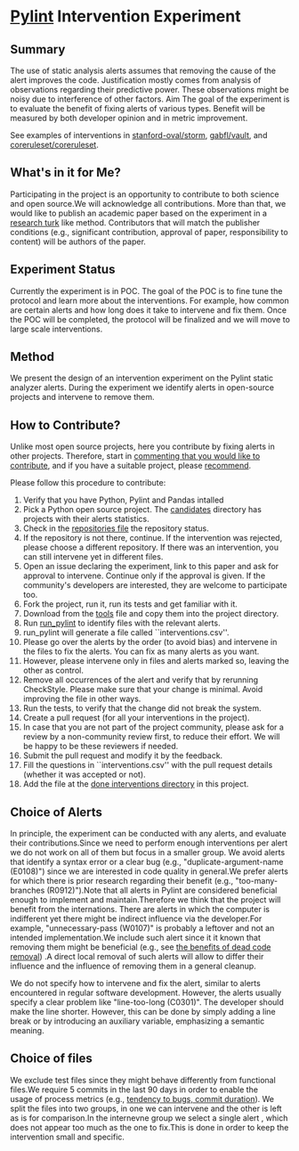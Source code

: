 # [Pylint](https://pypi.org/project/pylint/) Intervention Experiment

## Summary

The use of static analysis alerts assumes that removing the cause of the alert improves the code. Justification mostly comes
from analysis of observations regarding their predictive power. These observations might be noisy due to interference of other
factors. Aim The goal of the experiment is to evaluate the benefit of fixing alerts of various types. Benefit will be measured by both developer opinion and in metric improvement.

See examples of interventions in [stanford-oval/storm](https://github.com/stanford-oval/storm/pull/181), [gabfl/vault](https://github.com/gabfl/vault/pull/82), and [coreruleset/coreruleset](https://github.com/coreruleset/coreruleset/pull/3837).


## What's in it for Me?
Participating in the project is an opportunity to contribute to both science and open source.We will acknowledge all contributions. More than that, we would like to publish an academic paper based on the experiment in a [research turk](https://arxiv.org/pdf/2001.01972) like method. Contributors that will match the publisher conditions (e.g., significant contribution, approval of paper, responsibility to content) will be authors of the paper.

## Experiment Status
Currently the experiment is in POC.
The goal of the POC is to fine tune the protocol and learn more about the interventions.
For example, how common are certain alerts and how long does it take to intervene and fix them.
Once the POC will be completed, the protocol will be finalized and we will move to large scale interventions.

## Method
We present the design of an intervention experiment on the Pylint static analyzer alerts. During the experiment we identify alerts in open-source projects and intervene to remove them.

## How to Contribute?

Unlike most open source projects, here you contribute by fixing alerts in other projects.
Therefore, start in [commenting that you would like to contribute](https://github.com/evidencebp/pylint-intervention/issues/1), and if you have a suitable project, please [recommend](https://github.com/evidencebp/pylint-intervention/issues/2). 

Please follow this procedure to contribute:

1. Verify that you have Python, Pylint and Pandas intalled
2. Pick a Python open source project. The [candidates](https://github.com/evidencebp/pylint-intervention/tree/main/interventions/candidates) directory has projects with their alerts statistics.
3. Check in the [repositories file](https://github.com/evidencebp/pylint-intervention/blob/main/interventions/repositories.csv) the repository status.
4. If the repository is not there, continue. If the intervention was rejected, please choose a different repository. If there was an intervention, you can still intervene yet in different files.
5. Open an issue declaring the experiment, link to this paper and ask for approval to intervene. Continue only if the approval is given. If the community's developers are interested, they are welcome to participate too.
6. Fork the project, run it, run its tests and get familiar with it.
7. Download from the [tools](https://github.com/evidencebp/pylint-intervention/tree/main/tools/project_analysis) file and copy them into the project directory.
8. Run [run_pylint](https://github.com/evidencebp/pylint-intervention/blob/main/tools/project_analysis/run_pylint.py) to identify files with the relevant alerts.
9. run_pylint will generate a file called ``interventions.csv''.
10. Please go over the alerts by the order (to avoid bias) and intervene in the files to fix the alerts. You can fix as many alerts as you want.
11. However, please intervene only in files and alerts marked so, leaving the other as control.
12. Remove all occurrences of the alert and verify that by rerunning CheckStyle. Please make sure that your change is minimal. Avoid improving the file in other ways.
13. Run the tests, to verify that the change did not break the system.
14. Create a pull request (for all your interventions in the project).
15. In case that you are not part of the project community, please ask for a review by a non-community review first, to reduce their effort. We will be happy to be these reviewers if needed.
16. Submit the pull request and modify it by the feedback.
17. Fill the questions in ``interventions.csv'' with the pull request details (whether it was accepted or not).
18. Add the file at the [done interventions directory](https://github.com/evidencebp/pylint-intervention/tree/main/interventions/done) in this project.

## Choice of Alerts

In principle, the experiment can be conducted with any alerts, and evaluate their contributions.Since we need to perform enough interventions per alert we do not work on all of them but focus in a smaller group.
We avoid alerts that identify a syntax error or a clear bug (e.g., "duplicate-argument-name (E0108)") since we are interested in code quality in general.We prefer alerts for which there is prior research regarding their benefit (e.g., "too-many-branches (R0912)").Note that all alerts in Pylint are considered beneficial enough to implement and maintain.Therefore we think that the project will benefit from the internations.
There are alerts in which the computer is indifferent yet there might be indirect influence via the developer.For example, "unnecessary-pass (W0107)" is probably a leftover and not an intended implementation.We include such alert since it it known that removing them might be beneficial (e.g., see [the benefits of dead code removal](https://www.cs.huji.ac.il/w~feit/papers/Refactor19PROMISE.pdf)) .A direct local removal of such alerts will allow to differ their influence and the influence of removing them in a general cleanup.

We do not specify how to intervene and fix the alert, similar to alerts encountered in regular software development.
However, the alerts usually specify a clear problem like "line-too-long (C0301)".
The developer should make the line shorter.
However, this can be done by simply adding a line break or by introducing an auxiliary variable, emphasizing a semantic meaning.

## Choice of files
We exclude test files since they might behave differently from functional files.We require 5 commits in the last 90 days in order to enable the usage of process metrics (e.g., [tendency to bugs, commit duration](https://link.springer.com/article/10.1007/s11219-021-09564-z)).
We split the files into two groups, in one we can intervene and the other is left as is for comparison.In the internevne group we select a single alert , which does not appear too much as the one to fix.This is done in order to keep the intervention small and specific.
